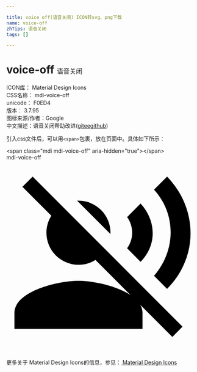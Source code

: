 ```yaml
---

title: voice off(语音关闭) ICON转svg、png下载
name: voice-off
zhTips: 语音关闭
tags: []

---
```


# voice-off  <small style="font-size: 60%;font-weight: 100">语音关闭</small>


<div class="detail-page">
<p>
<span>
ICON库：
<span class="badge-secondary badge">Material Design Icons</span> 
</span>
<br/>
<span>
CSS名称：
<span class="badge-secondary badge">mdi-voice-off</span> 
</span>
<br/>
<span>
unicode：
<span class="badge-secondary badge">F0ED4</span> 
<copy-btn content='F0ED4' btn-title=""></copy-btn>
<copy-btn :content='String.fromCodePoint(parseInt("F0ED4", 16))' btn-title="复制U"></copy-btn>
</span>
<br/>
<span>
版本：
<span class="badge-secondary badge">3.7.95</span> 
</span>
<br/>
<span>图标来源/作者：<span class="badge-light badge">Google</span></span> 
<br/>
<span class="zh-detail">中文描述：<span class="badge-primary badge">语音关闭</span><span class="help-link"><span>帮助改进</span>(<a href="https://gitee.com/liuwave/icon-helper/edit/master/json/material/voice-off.json" target="_blank" rel="noopener noreferrer">gitee</a><a href="https://github.com/liuwave/icon-helper/edit/master/json/material/voice-off.json" target="_blank" rel="noopener noreferrer">github</a></span>)</span><br/>
</p>
</div>
<div class="alert alert-dark">
  <i class="mdi mdi-voice-off mdi-48px"></i>
  <i class="mdi mdi-voice-off mdi-36px"></i>
  <i class="mdi mdi-voice-off mdi-24px"></i>
  <i class="mdi mdi-voice-off mdi-18px"></i>
</div>
<div>
  <p>引入css文件后，可以用<code>&lt;span&gt;</code>包裹，放在页面中。具体如下所示：    
  </p>
  <div class="alert alert-primary" style="font-size: 14px">
    &lt;span class="mdi mdi-voice-off" aria-hidden="true"&gt;&lt;/span&gt;
    <copy-btn content='<span class="mdi mdi-voice-off" aria-hidden="true"></span>'></copy-btn>
  </div>
  <div class="alert alert-secondary">
    <i class="mdi mdi-voice-off"
    style="font-size: 24px"
    aria-hidden="true"></i> mdi-voice-off
    <copy-btn content="mdi-voice-off" btn-title="复制图标名称"></copy-btn>
  </div>
</div>
<div id="svg" class="svg-wrap">
<svg xmlns="http://www.w3.org/2000/svg" viewBox="0 0 24 24"><path d="M2,3.27L3.28,2L22,20.72L20.73,22L16.73,18C16.9,18.31 17,18.64 17,19V21H1V19C1,16.34 6.33,15 9,15C10.77,15 13.72,15.59 15.5,16.77L11.12,12.39C10.5,12.78 9.78,13 9,13A4,4 0 0,1 5,9C5,8.22 5.22,7.5 5.61,6.88L2,3.27M9,5A4,4 0 0,1 13,9V9.17L8.83,5H9M16.76,5.36C18.78,7.56 18.78,10.61 16.76,12.63L15.08,10.94C15.92,9.76 15.92,8.23 15.08,7.05L16.76,5.36M20.07,2C24,6.05 23.97,12.11 20.07,16L18.44,14.37C21.21,11.19 21.21,6.65 18.44,3.63L20.07,2Z" /></svg>
</div>
<detail full-name='mdi-voice-off'></detail>
    
<div><p>更多关于 Material Design Icons的信息，参见：<a target="_blank" href="https://iconhelper.cn/material.html"> Material Design Icons</a>
</p></div>
